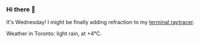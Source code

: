 ### Hi there :wave:

It's Wednesday! I might be finally adding refraction to my [terminal raytracer](https://github.com/bewuethr/bash-raytracer).

Weather in Toronto: light rain, at +4°C.
